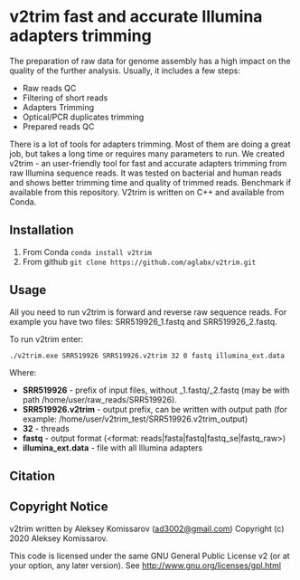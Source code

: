 # v2trim fast and accurate Illumina adapters trimming

The preparation of raw data for genome assembly has a high impact on the quality of the further analysis.
Usually, it includes a few steps:
* Raw reads QC
* Filtering of short reads
* Adapters Trimming 
* Optical/PCR duplicates trimming
* Prepared reads QC

There is a lot of tools for adapters trimming. Most of them are doing a great job, but takes a long time or requires many parameters to run. We created v2trim - an user-friendly tool for fast and accurate adapters trimming from raw Illumina sequence reads. It was tested on bacterial and human reads and shows better trimming time and quality of trimmed reads. Benchmark if available from this repository. V2trim is written on C++ and available from Conda.

## Installation
1. From Conda 
`conda install v2trim`
2. From github
`git clone https://github.com/aglabx/v2trim.git`

## Usage
All you need to run v2trim is forward and reverse raw sequence reads. For example you have two files: SRR519926_1.fastq and SRR519926_2.fastq.

To run v2trim enter:
```
./v2trim.exe SRR519926 SRR519926.v2trim 32 0 fastq illumina_ext.data
```
Where:
* **SRR519926** - prefix of input files, without _1.fastq/_2.fastq (may be with path /home/user/raw_reads/SRR519926).
* **SRR519926.v2trim** - output prefix, can be written with output path (for example: /home/user/v2trim_test/SRR519926.v2trim_output)
* **32** - threads 
* **fastq** - output format (<format: reads|fasta|fastq|fastq_se|fastq_raw>)
* **illumina_ext.data** - file with all Illumina adapters 

## Citation

## Copyright Notice

v2trim written by Aleksey Komissarov (ad3002@gmail.com)
Copyright (c) 2020 Aleksey Komissarov. 

This code is licensed under the same GNU General Public License v2
(or at your option, any later version).  See
http://www.gnu.org/licenses/gpl.html
